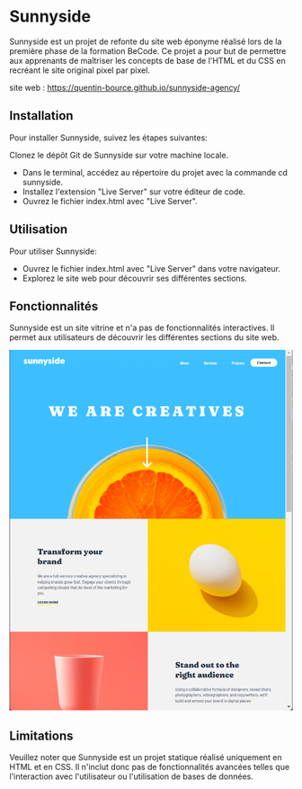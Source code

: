 # Sunnyside
Sunnyside est un projet de refonte du site web éponyme réalisé lors de la première phase de la formation BeCode. Ce projet a pour but de permettre aux apprenants de maîtriser les concepts de base de l'HTML et du CSS en recréant le site original pixel par pixel.

site web : https://quentin-bource.github.io/sunnyside-agency/

## Installation
Pour installer Sunnyside, suivez les étapes suivantes:

Clonez le dépôt Git de Sunnyside sur votre machine locale.
- Dans le terminal, accédez au répertoire du projet avec la commande cd sunnyside.
- Installez l'extension "Live Server" sur votre éditeur de code.
- Ouvrez le fichier index.html avec "Live Server".
## Utilisation
Pour utiliser Sunnyside:

- Ouvrez le fichier index.html avec "Live Server" dans votre navigateur.
- Explorez le site web pour découvrir ses différentes sections.
## Fonctionnalités
Sunnyside est un site vitrine et n'a pas de fonctionnalités interactives. Il permet aux utilisateurs de découvrir les différentes sections du site web.

<img width="1506" alt="Accueil site" src="https://github.com/Quentin-Bource/sunnyside-agency/blob/main/resources/images/SunnySide.png">

## Limitations
Veuillez noter que Sunnyside est un projet statique réalisé uniquement en HTML et en CSS. Il n'inclut donc pas de fonctionnalités avancées telles que l'interaction avec l'utilisateur ou l'utilisation de bases de données.
